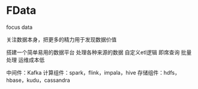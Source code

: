 # FData
focus data

关注数据本身，把更多的精力用于发现数据价值

搭建一个简单易用的数据平台
处理各种来源的数据
自定义etl逻辑
即席查询
批量处理
运维成本低


中间件：Kafka
计算组件：spark，flink，impala，hive
存储组件：hdfs，hbase，kudu，cassandra


